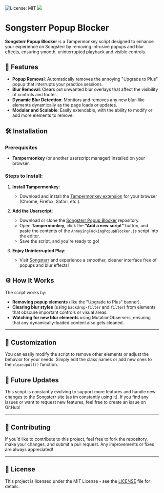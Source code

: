 ![License: MIT](https://img.shields.io/badge/License-MIT-green.svg) 
![](https://img.shields.io/github/downloads/LemonBarsXD/Songsterr-Popup-Blocker/total?style=flat&label=Downloads&color=green)



# Songsterr Popup Blocker

**Songsterr Popup Blocker** is a Tampermonkey script designed to enhance your experience on Songsterr by removing intrusive popups and blur effects, ensuring smooth, uninterrupted playback and visible controls.

## 🚀 Features

- **Popup Removal**: Automatically removes the annoying "Upgrade to Plus" popup that interrupts your practice sessions.
- **Blur Removal**: Clears out unwanted blur overlays that affect the visibility of controls and footer.
- **Dynamic Blur Detection**: Monitors and removes any new blur-like elements dynamically as the page loads or updates.
- **Modular and Scalable**: Easily extendable, with the ability to modify or add more elements to remove.

## 🛠️ Installation

### Prerequisites

- **Tampermonkey** (or another userscript manager) installed on your browser.

### Steps to Install:

1. **Install Tampermonkey**:
   - Download and install the [Tampermonkey extension](https://www.tampermonkey.net/) for your browser (Chrome, Firefox, Safari, etc.).
   
2. **Add the Userscript**:
   - Download or clone the [Songsterr Popup Blocker](https://github.com/yourusername/Songsterr-Popup-Blocker) repository.
   - Open **Tampermonkey**, click the **"Add a new script"** button, and paste the contents of the `AnnoyingFuckingPopupBlocker.js` script into the editor.
   - Save the script, and you're ready to go!

3. **Enjoy Uninterrupted Play**:
   - Visit [Songsterr](https://www.songsterr.com/) and experience a smoother, cleaner interface free of popups and blur effects!

## ⚙️ How It Works

The script works by:

- **Removing popup elements** (like the "Upgrade to Plus" banner).
- **Clearing blur styles** (using `backdrop-filter` and `filter`) from elements that obscure important controls or visual areas.
- **Watching for new blur elements** using MutationObservers, ensuring that any dynamically-loaded content also gets cleaned.

---

## 📝 Customization

You can easily modify the script to remove other elements or adjust the behavior for your needs. Simply edit the class names or add new ones to the `cleanupAll()` function.

## 🎯 Future Updates

This script is constantly evolving to support more features and handle new changes to the Songsterr site (as im constantly using it). If you find any issues or want to request new features, feel free to create an issue on GitHub!

---

## 🤝 Contributing

If you'd like to contribute to this project, feel free to fork the repository, make your changes, and submit a pull request. Any improvements or fixes are always appreciated!

---

## 📄 License

This project is licensed under the MIT License - see the [LICENSE](LICENSE) file for details.

